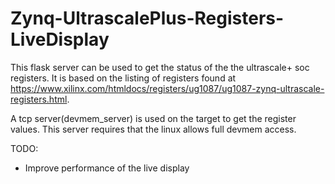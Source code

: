 # Zynq-UltrascalePlus-Registers-LiveDisplay

This flask server can be used to get the status of the the ultrascale+ soc registers.
It is based on the listing of registers found at https://www.xilinx.com/htmldocs/registers/ug1087/ug1087-zynq-ultrascale-registers.html.

A tcp server(devmem_server) is used on the target to get the register values. This server requires that the linux allows full devmem access.

  
TODO:
- Improve performance of the live display
